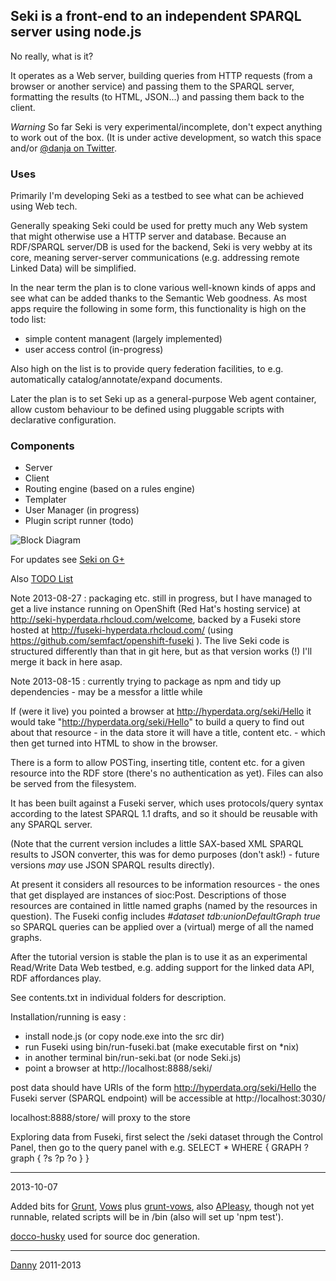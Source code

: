 ## Seki is a front-end to an independent SPARQL server using node.js 

No really, what is it?

It operates as a Web server, building queries from HTTP requests (from a browser 
or another service) and passing them to the SPARQL server, formatting the 
results (to HTML, JSON...) and passing them back to the client.

*Warning* So far Seki is very experimental/incomplete, don't expect anything to work out of the box. (It is under active development, so watch this space and/or [@danja on Twitter](https://twitter.com/danja).

### Uses 

Primarily I'm developing Seki as a testbed to see what can be achieved using Web tech. 

Generally speaking Seki could be used for pretty much any Web system that might 
otherwise use a HTTP server and database. Because an RDF/SPARQL server/DB is 
used for the backend, Seki is very webby at its core, meaning server-server 
communications (e.g. addressing remote Linked Data) will be simplified.

In the near term the plan is to clone various well-known kinds of apps and see 
what can be added thanks to the Semantic Web goodness. As most apps require the 
following in some form, this functionality is high on the todo list:
* simple content managent (largely implemented)
* user access control (in-progress)

Also high on the list is to provide query federation facilities, to e.g. 
automatically catalog/annotate/expand documents.

Later the plan is to set Seki up as a general-purpose Web agent container, allow 
custom behaviour to be defined using pluggable scripts with declarative 
configuration. 

### Components 

* Server
* Client
* Routing engine (based on a rules engine)
* Templater
* User Manager (in progress)
* Plugin script runner (todo)

![Block 
Diagram](https://github.com/danja/seki/raw/master/docs/other/seki-full.png)

For updates see [Seki on 
G+](https://plus.google.com/b/102910670341143019851/102910670341143019851/posts)

Also [TODO 
List](https://workflowy.com/shared/dd5976b2-b48f-9096-0357-105f34b4d6ed/)

Note 2013-08-27 : packaging etc. still in progress, but I have managed to get a 
live instance running on OpenShift (Red Hat's hosting service) at 
http://seki-hyperdata.rhcloud.com/welcome, backed by a Fuseki store hosted at 
http://fuseki-hyperdata.rhcloud.com/ (using 
https://github.com/semfact/openshift-fuseki ). The live Seki code is structured 
differently than that in git here, but as that version works (!) I'll merge it 
back in here asap.

Note 2013-08-15 : currently trying to package as npm and tidy up dependencies - 
may be a messfor a little while

If (were it live) you pointed a browser at http://hyperdata.org/seki/Hello it 
would take "http://hyperdata.org/seki/Hello" to build a query to find out about 
that resource - in the data store it will have a title, content etc. - which 
then get turned into HTML to show in the browser.

There is a form to allow POSTing, inserting title, content etc. for a given 
resource into the RDF store (there's no authentication as yet). Files can also 
be served from the filesystem.

It has been built against a Fuseki server, which uses protocols/query syntax 
according to the latest SPARQL 1.1 drafts, and so it should be reusable with any 
SPARQL server.

(Note that the current version includes a little SAX-based XML SPARQL results to 
JSON converter, this was for demo purposes (don't ask!) - future versions *may* 
use JSON SPARQL results directly).

At present it considers all resources to be information resources - the ones 
that get displayed are instances of sioc:Post. Descriptions of those resources 
are contained in little named graphs (named by the resources in question). The 
Fuseki config includes _#dataset tdb:unionDefaultGraph true_ so SPARQL queries 
can be applied over a (virtual) merge of all the named graphs.

After the tutorial version is stable the plan is to use it as an experimental 
Read/Write Data Web testbed, e.g. adding support for the linked data API, RDF 
affordances play.

See contents.txt in individual folders for description.

Installation/running is easy : 

* install node.js (or copy node.exe into the src dir)
* run Fuseki using bin/run-fuseki.bat (make executable first on *nix)
* in another terminal bin/run-seki.bat (or node Seki.js)
* point a browser at http://localhost:8888/seki/ 

post data should have URIs of the form http://hyperdata.org/seki/Hello
the Fuseki server (SPARQL endpoint) will be accessible at http://localhost:3030/

localhost:8888/store/ will proxy to the store

Exploring data from Fuseki, first select the /seki dataset through the Control 
Panel, then go to the query panel
with e.g. 
   SELECT * WHERE { GRAPH ?graph { ?s ?p ?o } }
   
----

2013-10-07

Added bits for [Grunt](http://gruntjs.com/), [Vows](http://vowsjs.org/) plus 
[grunt-vows](https://github.com/CMTegner/grunt-vows), also 
[APIeasy](https://github.com/flatiron/api-easy), though not yet runnable, 
related scripts will be in /bin (also will set up 'npm test').

[docco-husky]() used for source doc generation.

----


[Danny](http://dannyayers.com/) 2011-2013




